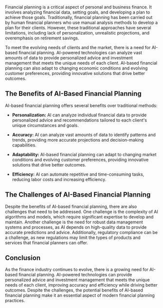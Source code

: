 
Financial planning is a critical aspect of personal and business finance. It involves analyzing financial data, setting goals, and developing a plan to achieve those goals. Traditionally, financial planning has been carried out by human financial planners who use manual analysis methods to develop a plan for their clients. However, these traditional approaches have several limitations, including lack of personalization, unrealistic projections, and overemphasis on retirement savings.

To meet the evolving needs of clients and the market, there is a need for AI-based financial planning. AI-powered technologies can analyze vast amounts of data to provide personalized advice and investment management that meets the unique needs of each client. AI-based financial planning can also adapt to changing economic conditions and evolving customer preferences, providing innovative solutions that drive better outcomes.

The Benefits of AI-Based Financial Planning
-------------------------------------------

AI-based financial planning offers several benefits over traditional methods:

* **Personalization:** AI can analyze individual financial data to provide personalized advice and recommendations tailored to each client's unique circumstances and goals.

* **Accuracy:** AI can analyze vast amounts of data to identify patterns and trends, providing more accurate projections and decision-making capabilities.

* **Adaptability:** AI-based financial planning can adapt to changing market conditions and evolving customer preferences, providing innovative solutions that drive better outcomes.

* **Efficiency:** AI can automate repetitive and time-consuming tasks, reducing labor costs and increasing efficiency.

The Challenges of AI-Based Financial Planning
---------------------------------------------

Despite the benefits of AI-based financial planning, there are also challenges that need to be addressed. One challenge is the complexity of AI algorithms and models, which require significant expertise to develop and maintain. Another challenge is the need for robust data management systems and processes, as AI depends on high-quality data to provide accurate predictions and advice. Additionally, regulatory compliance can be a challenge, as new regulations may limit the types of products and services that financial planners can offer.

Conclusion
----------

As the finance industry continues to evolve, there is a growing need for AI-based financial planning. AI-powered technologies can provide personalized advice and investment management that meets the unique needs of each client, improving accuracy and efficiency while driving better outcomes. Despite the challenges, the potential benefits of AI-based financial planning make it an essential aspect of modern financial planning practices.
